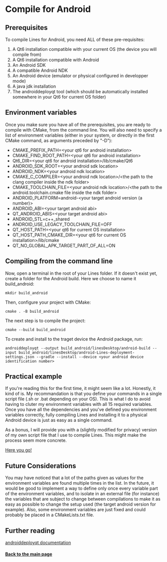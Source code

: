 
# Compile for Android
## Prerequisites
To compile Lines for Android, you need ALL of these pre-requisites:
1. A Qt6 installation compatible with your current OS (the device you will compile from)
1. A Qt6 installation compatible with Android
1. An Android SDK
1. A compatible Android NDK
1. An Android device (emulator or physical configured in developper mode)
1. A java jdk installation
1. The androiddeployqt tool (which should be automatically installed somewhere in your Qt6 for current OS folder)

## Environment variables
Once you make sure you have all of the prerequisites, you are ready to compile with CMake, from the command line.
You will also need to specify a list of environment variables (either in your system, or directly in the first CMake command, as arguments preceded by "-D"):

- CMAKE_PREFIX_PATH=\<your qt6 for android installation\>
- CMAKE_FIND_ROOT_PATH=\<your qt6 for android installation\>
- Qt6_DIR=\<your qt6 for android installation\>/lib/cmake/Qt6
- ANDROID_SDK_ROOT=\<your android sdk location\>
- ANDROID_NDK=\<your android ndk location\>
- CMAKE_C_COMPILER=\<your android ndk location\>/\<the path to the clang compiler inside the ndk folder\>
- CMAKE_TOOLCHAIN_FILE=\<your android ndk location\>/\<the path to the android.toolchain.cmake file inside the ndk folder\>
- ANDROID_PLATFORM=android-\<your target android version (a number)\>
- ANDROID_ABI=\<your target android abi\>
- QT_ANDROID_ABIS=\<your target android abi\>
- ANDROID_STL=c++_shared
- ANDROID_USE_LEGACY_TOOLCHAIN_FILE=OFF
- QT_HOST_PATH=\<your qt6 for current OS installation\>
- QT_HOST_PATH_CMAKE_DIR=\<your qt6 for current OS installation\>/lib/cmake
- QT_NO_GLOBAL_APK_TARGET_PART_OF_ALL=ON

## Compiling from the command line
Now, open a terminal in the root of your Lines folder. If it doesn't exist yet, create a folder for the Android build. Here we choose to name it build_android:

    mkdir build_android

Then, configure your project with CMake:

    cmake . -B build_android

The next step is to compile the project:

    cmake --build build_android

To create and install to the traget device the Android package, run:

    androiddeployqt --output build_android/linesDesktop/android-build --input build_android/linesDesktop/android-Lines-deployment-settings.json --gradle --install --device <your android device identification number>

## Practical example
If you're reading this for the first time, it might seem like a lot. Honestly, it kind of is.
My recommandation is that you define your commands in a single script file (.sh or .bat depending on your OS). This is what I do to avoid having to cluter my environment variables with all 15 required variables.
Once you have all the dependencies and you've defined you environment variables correctly, fully compiling Lines and installing it to a physical Android device is just as easy as a single command.

As a bonus, I will provide you with a (slightly modified for privacy) version of my own script file that I use to compile Lines. This might make the process seem more concrete.

[Here you go!](./compile_android.example)

## Future Considerations
You may have noticed that a lot of the paths given as values for the environment variables are found multiple times in the list. In the future, it would be good to implement a way to define only once every variable part of the environment variables, and to isolate in an external file (for instance) the variables that are subject to change between compilations to make it as easy as possible to change the setup used (the target android version for example). Also, some environment variables are just fixed and could probably be placed in a CMakeLists.txt file.

## Further reading
[androiddeployqt documentation](https://doc.qt.io/qt-6/android-deploy-qt-tool.html)


#### [Back to the main page](./../README.md)